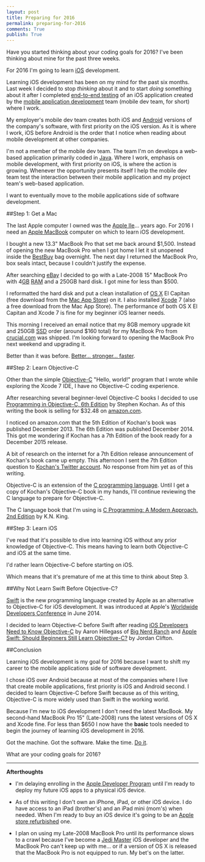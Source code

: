 ```yaml
---
layout: post
title: Preparing for 2016  
permalink: preparing-for-2016
comments: True
publish: True
---
```


Have you started thinking about your coding goals for 2016? I've been thinking about mine for the past three weeks.

For 2016 I'm going to learn [iOS](https://en.wikipedia.org/wiki/IOS) development.

Learning iOS development has been on my mind for the past six months. Last week I decided to stop *thinking* about it and to start *doing* something about it after I completed [end-to-end testing](https://en.wikipedia.org/wiki/Software_testing#System_testing) of an iOS application created by the [mobile application development](https://en.wikipedia.org/wiki/Mobile_application_development) team (mobile dev team, for short) where I work.

My employer's mobile dev team creates both iOS and [Android](https://en.wikipedia.org/wiki/Android_%28operating_system%29) versions of the company's software, with first priority on the iOS version. As it is where I work, iOS before Android is the order that I notice when reading about mobile development at other companies. 

I'm not a member of the mobile dev team. The team I'm on develops a web-based application primarily coded in [Java](https://en.wikipedia.org/wiki/Java_%28programming_language%29). Where I work, emphasis on mobile development, with first priority on iOS, is where the action is growing. Whenever the opportunity presents itself I help the mobile dev team test the interaction between their mobile application and my project team's web-based application.

I want to eventually move to the mobile applications side of software development.  

##Step 1: Get a Mac

The last Apple computer I owned was the [Apple IIe](https://en.wikipedia.org/wiki/Apple_IIe)... years ago. For 2016 I need an [Apple MacBook](https://en.wikipedia.org/wiki/MacBook_family) computer on which to learn iOS development. 

I bought a new 13.3" MacBook Pro that set me back around $1,500. Instead of opening the new MacBook Pro when I got home I let it sit unopened inside the [BestBuy](http://www.bestbuy.com) bag overnight. The next day I returned the MacBook Pro, box seals intact, because I couldn't justify the expense. 

After searching [eBay](http://www.ebay.com) I decided to go with a Late-2008 15" MacBook Pro with 4[GB](https://en.wikipedia.org/wiki/Gigabyte) [RAM](https://en.wikipedia.org/wiki/Random-access_memory) and a 250GB hard disk. I got mine for less than $500.

I reformatted the hard disk and put a clean installation of [OS X](https://en.wikipedia.org/wiki/OS_X) El Capitan (free download from the [Mac App Store](https://www.apple.com/mac/)) on it. I also installed [Xcode](https://en.wikipedia.org/wiki/Xcode) 7 (also a free download from the Mac App Store). The performance of both OS X El Capitan and Xcode 7 is fine for my beginner iOS learner needs.  

This morning I received an email notice that my 8GB memory upgrade kit and 250GB [SSD](https://en.wikipedia.org/wiki/Solid-state_drive) order (around $160 total) for my MacBook Pro from [crucial.com](https://www.crucial.com) was shipped. I'm looking forward to opening the MacBook Pro next weekend and upgrading it.

Better than it was before. [Better... stronger... faster](https://youtu.be/HoLs0V8T5AA).        

##Step 2: Learn Objective-C

Other than the simple [Objective-C](https://en.wikipedia.org/wiki/Objective-C) "Hello, world!" program that I wrote while exploring the Xcode 7 IDE, I have no Objective-C coding experience.

After researching several beginner-level Objective-C books I decided to use [Programming in Objective-C, 6th Edition](http://amzn.to/1lnC748) by Stephen Kochan. As of this writing the book is selling for $32.48 on [amazon.com](http://www.amazon.com).  

I noticed on amazon.com that the 5th Edition of Kochan's book was published December 2013. The 6th Edition was published December 2014. This got me wondering if Kochan has a 7th Edition of the book ready for a December 2015 release. 

A bit of research on the internet for a 7th Edition release announcement of Kochan's book came up empty. This afternoon I sent the 7th Edition question to [Kochan's Twitter account](https://twitter.com/sgkochan). No response from him yet as of this writing.

Objective-C is an extension of the [C programming language](https://en.wikipedia.org/wiki/C_%28programming_language%29). Until I get a copy of Kochan's Objective-C book in my hands, I'll continue reviewing the C language to prepare for Objective-C.

The C language book that I'm using is [C Programming: A Modern Approach, 2nd Edition](http://amzn.to/1lnBJTh) by K.N. King.  

##Step 3: Learn iOS

I've read that it's possible to dive into learning iOS without any prior knowledge of Objective-C. This means having to learn both Objective-C and iOS at the same time.

I'd rather learn Objective-C before starting on iOS.

Which means that it's premature of me at this time to think about Step 3.

##Why Not Learn Swift Before Objective-C?

[Swift](https://en.wikipedia.org/wiki/Swift_%28programming_language%29) is the new programming language created by Apple as an alternative to Objective-C for iOS development. It was introduced at Apple's [Worldwide Developers Conference](https://en.wikipedia.org/wiki/Apple_Worldwide_Developers_Conference) in June 2014.

I decided to learn Objective-C before Swift after reading [iOS Developers Need to Know Objective-C](https://www.bignerdranch.com/blog/ios-developers-need-to-know-objective-c/) by Aaron Hillegass of [Big Nerd Ranch](https://www.bignerdranch.com) and [Apple Swift: Should Beginners Still Learn Objective-C?](http://smashingboxes.com/ideas/apples-swift-should-beginners-still-learn-objective-c) by Jordan Clifton. 

##Conclusion

Learning iOS development is my goal for 2016 because I want to shift my career to the mobile applications side of software development. 

I chose iOS over Android because at most of the companies where I live that create mobile applications, first priority is iOS and Android second. I decided to learn Objective-C before Swift because as of this writing, Objective-C is more widely used than Swift in the working world.

Because I'm new to iOS development I don't need the latest MacBook. My second-hand MacBook Pro 15" (Late-2008) runs the latest versions of OS X and Xcode fine. For less than $650 I now have the **basic** tools needed to begin the journey of learning iOS development in 2016. 

Got the machine. Got the software. Make the time. [Do it](https://youtu.be/VAVLOHbqWd4).

What are your coding goals for 2016?

-----
**Afterthoughts**

* I'm delaying enrolling in the [Apple Developer Program](https://developer.apple.com/programs/) until I'm ready to deploy my future iOS apps to a physical iOS device.

* As of this writing I don't own an iPhone, iPad, or other iOS device. I do have access to an iPad (brother's) and an iPad mini (mom's) when needed. When I'm ready to buy an iOS device it's going to be an [Apple store refurbished](http://www.apple.com/shop/browse/home/specialdeals) one. 

* I plan on using my Late-2008 MacBook Pro until its performance slows to a crawl because I've become a [Jedi Master](http://starwars.wikia.com/wiki/Jedi_Master) iOS developer and the MacBook Pro can't keep up with me... or if a version of OS X is released that the MacBook Pro is not equipped to run. My bet's on the latter.
